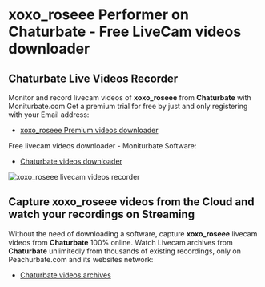 # xoxo_roseee Performer on Chaturbate - Free LiveCam videos downloader

## Chaturbate Live Videos Recorder

Monitor and record livecam videos of **xoxo_roseee** from **Chaturbate** with Moniturbate.com
Get a premium trial for free by just and only registering with your Email address:
* [xoxo_roseee Premium videos downloader](https://moniturbate.com/request-demo-licence-key.html)

Free livecam videos downloader - Moniturbate Software:
* [Chaturbate videos downloader](https://moniturbate.com/moniturbate-download-software.html)

![xoxo_roseee livecam videos recorder](https://peachurnet.com/templates/moniturbate-software.png)


## Capture xoxo_roseee videos from the Cloud and watch your recordings on Streaming

Without the need of downloading a software, capture **xoxo_roseee** livecam videos from **Chaturbate** 100% online.
Watch Livecam archives from **Chaturbate** unlimitedly from thousands of existing recordings, only on Peachurbate.com and its websites network:
* [Chaturbate videos archives](https://peachurnet.com/)